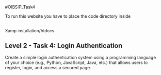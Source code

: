 #OIBSIP_Task4
<p>To run this website you have to place the code directory inside</p>
<br>
<pr>Xamp installation/htdocs</p>

<h2>Level 2 - Task 4: Login Authentication</h2>
Create a simple login authentication system using a programming language of your choice (e.g., Python, JavaScript, Java, etc.) that allows users to register, login, and access a secured page.
